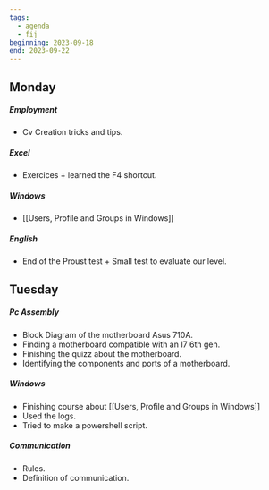 ```yaml
---
tags:
  - agenda
  - fij
beginning: 2023-09-18
end: 2023-09-22
---
```


## Monday
##### Employment
- Cv Creation tricks and tips.
##### Excel
- Exercices + learned the F4 shortcut.
##### Windows
- [[Users, Profile and Groups in Windows]]
##### English
- End of the Proust test + Small test to evaluate our level.

## Tuesday
##### Pc Assembly
- Block Diagram of the motherboard Asus 710A.
- Finding a motherboard compatible with an I7 6th gen.
- Finishing the quizz about the motherboard.
- Identifying the components and ports of a motherboard.
##### Windows
-  Finishing course about [[Users, Profile and Groups in Windows]] 
- Used the logs.
- Tried to make a powershell script.
##### Communication
- Rules.
- Definition of communication.